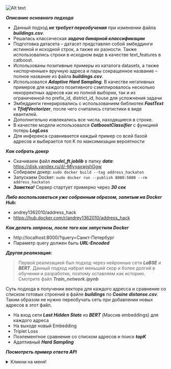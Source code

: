 ![Alt text](https://i0.wp.com/neptune.ai/wp-content/uploads/2022/10/When-to-Choose-CatBoost-Over-XGBoost-or-LightGBM-Practical-Guide_13.png?resize=771%2C431&ssl=1)

***Описание основного подхода***
- Данный подход ***не требует переобучения*** при изменении файла ***buildings.csv***.
- Решалась классическая ***задача бинарной классификации***
- Подготовка датасета – датасет представлял собой эмбеддинги истинной и исходной строк, а также их разности. Также использовались строки в исходном виде в качестве text_features в catboost.
- Использованы позитивные примеры из каталога datasets, а также «испорченные» вручную адреса и пары сокращенное название – полное название из файла ***buildings.csv***.
- Использовался ***Adaptive Hard Sampling***. В качестве негативных примеров для каждого позитивного сэмплировалось несколько некорректных адресов как из полной выборки, так и из ограниченной по prefix_id, district_id, house для усложнения задачи
- Эмбеддинги генерировались с использованием библиотек ***FastText*** и ***TfidfVectorizer***, после чего считались статистики в виде квантилей.
- Дополнительно извлекались все числа, находящиеся в строке.
- В качестве модели использовался ***CatboostClassifier*** с функцией потерь ***LogLoss***
- Для инференса сравнивается каждый пример со всей базой адресов и выбирается топ K по максимизации вероятности

***Как собрать докер***
- Скачиваем файл ***model_ft.joblib*** в папку ***data***: https://disk.yandex.ru/d/-MIyyaxwjshGgw
-  Собираем докер: ```sudo docker build --tag address_hackaton```
-  Запускаем Docker: ```sudo docker run --publish 8000:5000 --rm address_hackaton```
-  ***Заметка!*** Сервер стартует примерно через ***30 сек***

***Либо воспользоваться уже собранным образом, залитым на Docker Hub:***
-   andrey1362010/address_hack
-   https://hub.docker.com/r/andrey1362010/address_hack

***Как делать запросы, после того как запустили Docker***
- http://localhost:8000/?query=Санкт-Петербург
- Параметр query должен быть ***URL-Encoded***

***Другая реализация:***
> Первой реализацией был подход через нейронные сети ***LaBSE*** и ***BERT***.
> Данный подход набрал меньший скор и более долгий в обучении и разработке, поэтому оставляем как историю.
> Смотрите файл ***Train_network.ipynb***

Суть подхода в получении вектора для каждого адресса и сравнение со списком готовых строений в файле ***buildings*** по ***Cosine distanse.csv***.
Таким образом не нужно переобучать сеть при добавлении новых адресов в этот файл.

- На вход сети ***Last Hidden State*** из ***BERT*** (Массив embeddings) для каждого адреса
- На выходе новый Embedding 
- Triplet Loss
- Поэлементное сравнение со списком адресов и поиск ***topK***
- Адаптивный ***Hard Sampling***

***Посмотреть пример ответа API***
<details>
  <summary>Кликни на меня!</summary>

  ```json
{
  "query:": {
    "address": "Санкт-Петербург"
  },
  "result": [
    {
      "target_address": "г.Санкт-Петербург, проспект Ветеранов, дом 169, корпус 1, строение 1",
      "target_building_id": 213833
    },
    {
      "target_address": "г.Санкт-Петербург, Лахтинский проспект, дом 2, корпус 3, строение 1",
      "target_building_id": 213245
    },
    {
      "target_address": "муниципальный округ Полюстрово, Васнецовский проспект, дом 17",
      "target_building_id": 212620
    },
    {
      "target_address": "г.Санкт-Петербург, проспект Ветеранов, дом 175, корпус 4, строение 1",
      "target_building_id": 213983
    },
    {
      "target_address": "г.Санкт-Петербург, проспект Ветеранов, дом 169, корпус 6, строение 1",
      "target_building_id": 214869
    },
    {
      "target_address": "Выборгское направление ж.д., литера V",
      "target_building_id": 201594
    },
    {
      "target_address": "г.Санкт-Петербург, проспект Ветеранов, дом 169, корпус 4, строение 1",
      "target_building_id": 216054
    },
    {
      "target_address": "г.Санкт-Петербург, проспект Ветеранов, дом 169, корпус 2, строение 1",
      "target_building_id": 211802
    },
    {
      "target_address": "г.Санкт-Петербург, проспект Ветеранов, дом 169, корпус 3, строение 1",
      "target_building_id": 211801
    },
    {
      "target_address": "г.Санкт-Петербург, участок ж.д. \"Торфяная дор. - Планерная ул.\", литера А",
      "target_building_id": 200747
    }
  ],
  "success": true
}
  ```
</details>